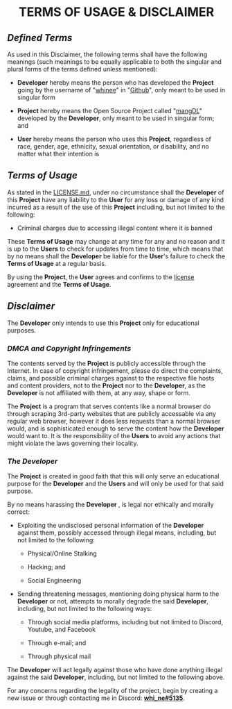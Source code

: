 <h1 align="center" style="font-weight: bold">
    TERMS OF USAGE & DISCLAIMER
</h1>

## ***Defined Terms***

As used in this Disclaimer, the following terms shall have the following meanings (such meanings to be equally applicable to both the singular and plural forms of the terms defined unless mentioned):

- **Developer** hereby means the person who has developed the **Project** going by the username of "[whinee](https://www.github.com/whinee)" in "[Github](https://github.com)", only meant to be used in singular form

- **Project** hereby means the Open Source Project called "[mangDL](https://www.github.com/whinee/mangdl)" developed by the **Developer**, only meant to be used in singular form; and

- **User** hereby means the person who uses this **Project**, regardless of race, gender, age, ethnicity, sexual orientation, or disability, and no matter what their intention is

## ***Terms of Usage***

As stated in the [LICENSE.md](LICENSE.md), under no circumstance shall the **Developer** of this **Project** have any liability to the **User** for any loss or damage of any kind incurred as a result of the use of this **Project** including, but not limited to the following:

- Criminal charges due to accessing illegal content where it is banned

These **Terms of Usage** may change at any time for any and no reason and it is up to the **Users** to check for updates from time to time, which means that by no means shall the **Developer** be liable for the **User**'s failure to check the **Terms of Usage** at a regular basis.

By using the **Project**, the **User** agrees and confirms to the [license](LICENSE.md) agreement and the **Terms of Usage**.


## ***Disclaimer***

The **Developer** only intends to use this **Project** only for educational purposes.

### ***DMCA and Copyright Infringements***

The contents served by the **Project** is publicly accessible through the Internet. In case of copyright infringement, please do direct the complaints, claims, and possible criminal charges against to the respective file hosts and content providers, not to the **Project** nor to the **Developer**, as the **Developer** is not affiliated with them, at any way, shape or form.

The **Project** is a program that serves contents like a normal browser do through scraping 3rd-party websites that are publicly accessable via any regular web browser, however it does less requests than a normal browser would, and is sophisticated enough to serve the content how the **Developer** would want to. It is the responsibility of the **Users** to avoid any actions that might violate the laws governing their locality.

### ***The Developer***

The **Project** is created in good faith that this will only serve an educational purpose for the **Developer** and the **Users** and will only be used for that said purpose.

By no means harassing the **Developer** , is legal nor ethically and morally correct:

- Exploiting the undisclosed personal information of the **Developer** against them, possibly accessed through illegal means, including, but not limited to the following:

    - Physical/Online Stalking

    - Hacking; and

    - Social Engineering

- Sending threatening messages, mentioning doing physical harm to the **Developer** or not, attempts to morally degrade the said **Developer**, including, but not limited to the following ways:

    - Through social media platforms, including but not limited to Discord, Youtube, and Facebook

    - Through e-mail; and

    - Through physical mail

The **Developer** will act legally against those who have done anything illegal against the said **Developer**, including, but not limited to the following above.

For any concerns regarding the legality of the project, begin by creating a new issue or through contacting me in Discord: **<a target="_blank" href="https://discord.com/users/867696753434951732">whi_ne#5135</a>**.

